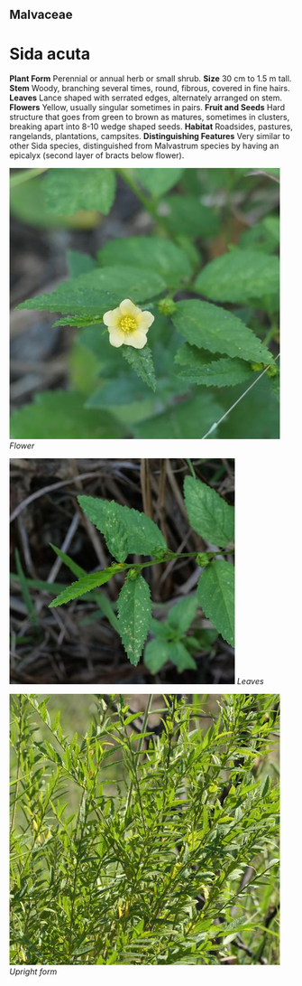 ## Malvaceae
# Sida acuta
 **Plant Form** Perennial or annual herb or small shrub. **Size** 30 cm to 1.5 m tall. **Stem** Woody, branching several times, round, fibrous, covered in fine hairs. **Leaves** Lance shaped with serrated edges, alternately arranged on stem. **Flowers** Yellow, usually singular sometimes in pairs. **Fruit and Seeds** Hard structure that goes from green to brown as matures, sometimes in clusters, breaking apart into 8-10 wedge shaped seeds. **Habitat** Roadsides, pastures, rangelands, plantations, campsites. **Distinguishing Features** Very similar to other Sida species, distinguished from Malvastrum species by having an epicalyx (second layer of bracts below flower).


![Flower](99097_P1122890.jpg)
 *Flower* 

![Leaves](85143_P1152189.jpg)
 *Leaves* 

![Upright form](100134_P1122271.jpg)
 *Upright form* 

